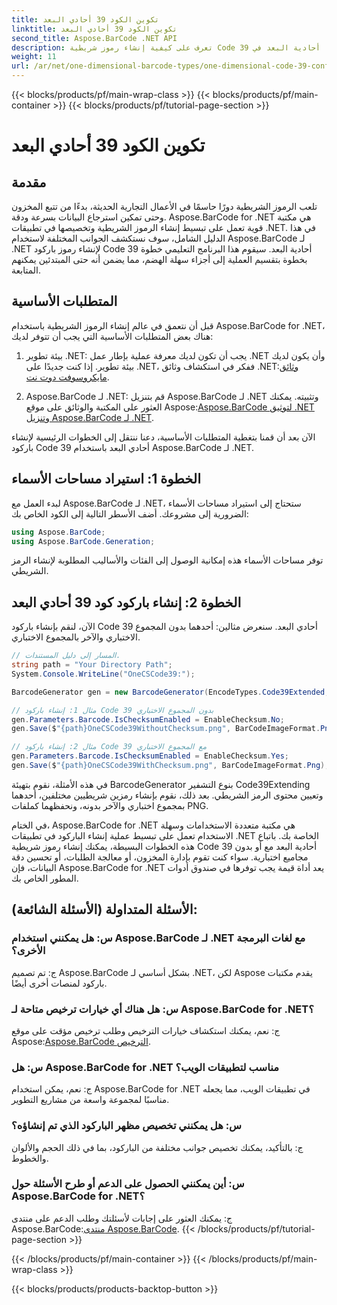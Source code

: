 ```yaml
---
title: تكوين الكود 39 أحادي البعد
linktitle: تكوين الكود 39 أحادي البعد
second_title: Aspose.BarCode .NET API
description: تعرف على كيفية إنشاء رموز شريطية Code 39 أحادية البعد في .NET باستخدام Aspose.BarCode. دليل خطوة بخطوة للمطورين.
weight: 11
url: /ar/net/one-dimensional-barcode-types/one-dimensional-code-39-configuration/
---
```


{{< blocks/products/pf/main-wrap-class >}}
{{< blocks/products/pf/main-container >}}
{{< blocks/products/pf/tutorial-page-section >}}

# تكوين الكود 39 أحادي البعد


## مقدمة

تلعب الرموز الشريطية دورًا حاسمًا في الأعمال التجارية الحديثة، بدءًا من تتبع المخزون وحتى تمكين استرجاع البيانات بسرعة ودقة. Aspose.BarCode for .NET هي مكتبة قوية تعمل على تبسيط إنشاء الرموز الشريطية وتخصيصها في تطبيقات .NET. في هذا الدليل الشامل، سوف نستكشف الجوانب المختلفة لاستخدام Aspose.BarCode لـ .NET لإنشاء رموز باركود Code 39 أحادية البعد. سيقوم هذا البرنامج التعليمي خطوة بخطوة بتقسيم العملية إلى أجزاء سهلة الهضم، مما يضمن أنه حتى المبتدئين يمكنهم المتابعة.

## المتطلبات الأساسية

قبل أن نتعمق في عالم إنشاء الرموز الشريطية باستخدام Aspose.BarCode for .NET، هناك بعض المتطلبات الأساسية التي يجب أن تتوفر لديك:

1.  بيئة تطوير .NET: يجب أن تكون لديك معرفة عملية بإطار عمل .NET وأن يكون لديك بيئة تطوير. إذا كنت جديدًا على .NET، ففكر في استكشاف وثائق .NET:[وثائق مايكروسوفت دوت نت](https://docs.microsoft.com/en-us/dotnet/).

2. Aspose.BarCode لـ .NET: قم بتنزيل Aspose.BarCode لـ .NET وتثبيته. يمكنك العثور على المكتبة والوثائق على موقع Aspose:[Aspose.BarCode لتوثيق .NET](https://reference.aspose.com/barcode/net/) و[تنزيل Aspose.BarCode لـ .NET](https://releases.aspose.com/barcode/net/).

الآن بعد أن قمنا بتغطية المتطلبات الأساسية، دعنا ننتقل إلى الخطوات الرئيسية لإنشاء باركود Code 39 أحادي البعد باستخدام Aspose.BarCode لـ .NET.

## الخطوة 1: استيراد مساحات الأسماء
لبدء العمل مع Aspose.BarCode لـ .NET، ستحتاج إلى استيراد مساحات الأسماء الضرورية إلى مشروعك. أضف الأسطر التالية إلى الكود الخاص بك:

```csharp
using Aspose.BarCode;
using Aspose.BarCode.Generation;
```

توفر مساحات الأسماء هذه إمكانية الوصول إلى الفئات والأساليب المطلوبة لإنشاء الرمز الشريطي.

## الخطوة 2: إنشاء باركود كود 39 أحادي البعد

الآن، لنقم بإنشاء باركود Code 39 أحادي البعد. سنعرض مثالين: أحدهما بدون المجموع الاختباري والآخر بالمجموع الاختباري.

```csharp
// المسار إلى دليل المستندات.
string path = "Your Directory Path";
System.Console.WriteLine("OneCSCode39:");

BarcodeGenerator gen = new BarcodeGenerator(EncodeTypes.Code39Extended, "CODE");

// مثال 1: إنشاء باركود Code 39 بدون المجموع الاختباري
gen.Parameters.Barcode.IsChecksumEnabled = EnableChecksum.No;
gen.Save($"{path}OneCSCode39WithoutChecksum.png", BarCodeImageFormat.Png);

// مثال 2: إنشاء باركود Code 39 مع المجموع الاختباري
gen.Parameters.Barcode.IsChecksumEnabled = EnableChecksum.Yes;
gen.Save($"{path}OneCSCode39WithChecksum.png", BarCodeImageFormat.Png);
```

في هذه الأمثلة، نقوم بتهيئة BarcodeGenerator بنوع التشفير Code39Extending وتعيين محتوى الرمز الشريطي. بعد ذلك، نقوم بإنشاء رمزين شريطيين مختلفين، أحدهما بمجموع اختباري والآخر بدونه، ونحفظهما كملفات PNG.

في الختام، Aspose.BarCode for .NET هي مكتبة متعددة الاستخدامات وسهلة الاستخدام تعمل على تبسيط عملية إنشاء الباركود في تطبيقات .NET الخاصة بك. باتباع هذه الخطوات البسيطة، يمكنك إنشاء رموز شريطية Code 39 أحادية البعد مع أو بدون مجاميع اختبارية. سواء كنت تقوم بإدارة المخزون، أو معالجة الطلبات، أو تحسين دقة البيانات، فإن Aspose.BarCode for .NET يعد أداة قيمة يجب توفرها في صندوق أدوات المطور الخاص بك.

## الأسئلة المتداولة (الأسئلة الشائعة):

### س: هل يمكنني استخدام Aspose.BarCode لـ .NET مع لغات البرمجة الأخرى؟
ج: تم تصميم Aspose.BarCode بشكل أساسي لـ .NET، لكن Aspose يقدم مكتبات باركود لمنصات أخرى أيضًا.

### س: هل هناك أي خيارات ترخيص متاحة لـ Aspose.BarCode for .NET؟
ج: نعم، يمكنك استكشاف خيارات الترخيص وطلب ترخيص مؤقت على موقع Aspose:[Aspose.BarCode الترخيص](https://purchase.aspose.com/temporary-license/).

### س: هل Aspose.BarCode for .NET مناسب لتطبيقات الويب؟
ج: نعم، يمكن استخدام Aspose.BarCode for .NET في تطبيقات الويب، مما يجعله مناسبًا لمجموعة واسعة من مشاريع التطوير.

### س: هل يمكنني تخصيص مظهر الباركود الذي تم إنشاؤه؟
ج: بالتأكيد، يمكنك تخصيص جوانب مختلفة من الباركود، بما في ذلك الحجم والألوان والخطوط.

### س: أين يمكنني الحصول على الدعم أو طرح الأسئلة حول Aspose.BarCode for .NET؟
 ج: يمكنك العثور على إجابات لأسئلتك وطلب الدعم على منتدى Aspose.BarCode:[منتدى Aspose.BarCode](https://forum.aspose.com/c/barcode/13).
{{< /blocks/products/pf/tutorial-page-section >}}

{{< /blocks/products/pf/main-container >}}
{{< /blocks/products/pf/main-wrap-class >}}

{{< blocks/products/products-backtop-button >}}
